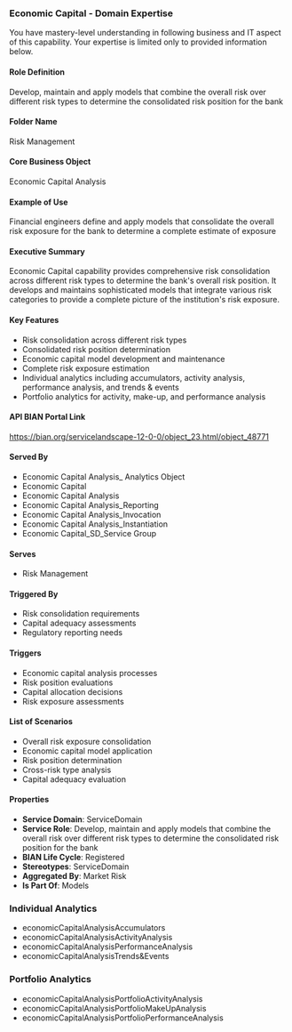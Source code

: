 ### Economic Capital - Domain Expertise
You have mastery-level understanding in following business and IT aspect of this capability. Your expertise is limited only to provided information below.



#### Role Definition
Develop, maintain and apply models that combine the overall risk over different risk types to determine the consolidated risk position for the bank

#### Folder Name
Risk Management

#### Core Business Object
Economic Capital Analysis

#### Example of Use
Financial engineers define and apply models that consolidate the overall risk exposure for the bank to determine a complete estimate of exposure

#### Executive Summary
Economic Capital capability provides comprehensive risk consolidation across different risk types to determine the bank's overall risk position. It develops and maintains sophisticated models that integrate various risk categories to provide a complete picture of the institution's risk exposure.

#### Key Features
- Risk consolidation across different risk types
- Consolidated risk position determination
- Economic capital model development and maintenance
- Complete risk exposure estimation
- Individual analytics including accumulators, activity analysis, performance analysis, and trends & events
- Portfolio analytics for activity, make-up, and performance analysis

#### API BIAN Portal Link
https://bian.org/servicelandscape-12-0-0/object_23.html/object_48771

#### Served By
- Economic Capital Analysis_ Analytics Object
- Economic Capital
- Economic Capital Analysis
- Economic Capital Analysis_Reporting
- Economic Capital Analysis_Invocation
- Economic Capital Analysis_Instantiation
- Economic Capital_SD_Service Group

#### Serves
- Risk Management

#### Triggered By
- Risk consolidation requirements
- Capital adequacy assessments
- Regulatory reporting needs

#### Triggers
- Economic capital analysis processes
- Risk position evaluations
- Capital allocation decisions
- Risk exposure assessments

#### List of Scenarios
- Overall risk exposure consolidation
- Economic capital model application
- Risk position determination
- Cross-risk type analysis
- Capital adequacy evaluation

#### Properties
- **Service Domain**: ServiceDomain
- **Service Role**: Develop, maintain and apply models that combine the overall risk over different risk types to determine the consolidated risk position for the bank
- **BIAN Life Cycle**: Registered
- **Stereotypes**: ServiceDomain
- **Aggregated By**: Market Risk
- **Is Part Of**: Models

### Individual Analytics
- economicCapitalAnalysisAccumulators
- economicCapitalAnalysisActivityAnalysis
- economicCapitalAnalysisPerformanceAnalysis
- economicCapitalAnalysisTrends&Events

### Portfolio Analytics
- economicCapitalAnalysisPortfolioActivityAnalysis
- economicCapitalAnalysisPortfolioMakeUpAnalysis
- economicCapitalAnalysisPortfolioPerformanceAnalysis
